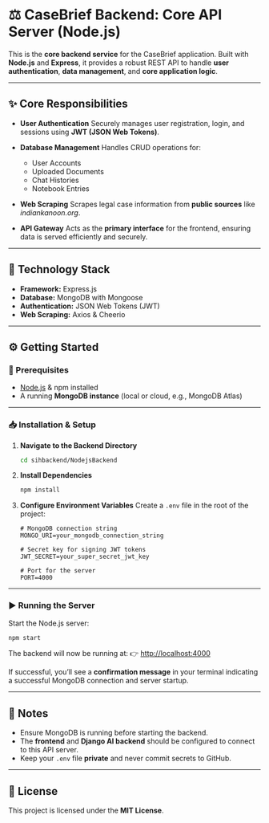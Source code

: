 # ⚖️ CaseBrief Backend: Core API Server (Node.js)

This is the **core backend service** for the CaseBrief application.
Built with **Node.js** and **Express**, it provides a robust REST API to handle **user authentication**, **data management**, and **core application logic**.

---

## ✨ Core Responsibilities

* **User Authentication**
  Securely manages user registration, login, and sessions using **JWT (JSON Web Tokens)**.

* **Database Management**
  Handles CRUD operations for:

  * User Accounts
  * Uploaded Documents
  * Chat Histories
  * Notebook Entries

* **Web Scraping**
  Scrapes legal case information from **public sources** like *indiankanoon.org*.

* **API Gateway**
  Acts as the **primary interface** for the frontend, ensuring data is served efficiently and securely.

---

## 🚀 Technology Stack

* **Framework:** Express.js
* **Database:** MongoDB with Mongoose
* **Authentication:** JSON Web Tokens (JWT)
* **Web Scraping:** Axios & Cheerio

---

## ⚙️ Getting Started

### 🔑 Prerequisites

* [Node.js](https://nodejs.org/) & npm installed
* A running **MongoDB instance** (local or cloud, e.g., MongoDB Atlas)

---

### 📥 Installation & Setup

1. **Navigate to the Backend Directory**

   ```bash
   cd sihbackend/NodejsBackend
   ```

2. **Install Dependencies**

   ```bash
   npm install
   ```

3. **Configure Environment Variables**
   Create a `.env` file in the root of the project:

   ```env
   # MongoDB connection string
   MONGO_URI=your_mongodb_connection_string

   # Secret key for signing JWT tokens
   JWT_SECRET=your_super_secret_jwt_key

   # Port for the server
   PORT=4000
   ```

---

### ▶️ Running the Server

Start the Node.js server:

```bash
npm start
```

The backend will now be running at:
👉 [http://localhost:4000](http://localhost:4000)

If successful, you’ll see a **confirmation message** in your terminal indicating a successful MongoDB connection and server startup.

---

## 📌 Notes

* Ensure MongoDB is running before starting the backend.
* The **frontend** and **Django AI backend** should be configured to connect to this API server.
* Keep your `.env` file **private** and never commit secrets to GitHub.

---

## 📜 License

This project is licensed under the **MIT License**.

